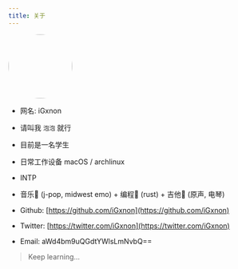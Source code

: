 ```yaml
---
title: 关于
---
```


<img src="/images/logo.png" width=128 height=128 style="border-radius: 100%;"/>

+ 网名: iGxnon
+ 请叫我 `泡泡` 就行
+ 目前是一名学生
+ 日常工作设备 macOS / archlinux
+ INTP
+ 音乐<span class='emoji'>🎵</span> (j-pop, midwest emo) + 编程<span class='emoji'>🦀️</span> (rust) + 吉他<span class='emoji'>🎸</span> (原声, 电琴)


+ Github: [https://github.com/iGxnon](https://github.com/iGxnon)
+ Twitter: [https://twitter.com/iGxnon](https://twitter.com/iGxnon)
+ Email: aWd4bm9uQGdtYWlsLmNvbQ==

> Keep learning...

<div id="inside">
</div>

<script>
    var inside_gate = `
<br><br>
<p>「明明和大家在一起，却好像孤单一人」</p>
<p>「好想成为人类啊」</p>
<p>「为了不让自己偏离这世界」</p>
<p> &nbsp; 里世界入口： <a href="/zh/inside">/zh/inside</a></p>
<br><br>
    `;
    if (Math.random() < 0.01) {
        document.querySelector("#inside").innerHTML = inside_gate;
    }
</script>
